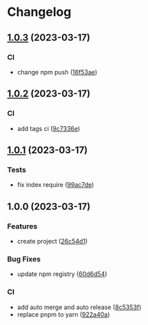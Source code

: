 # Changelog

## [1.0.3](https://github.com/kaishens-cn/snowflake/compare/v1.0.2...v1.0.3) (2023-03-17)


### CI

* change npm push ([16f53ae](https://github.com/kaishens-cn/snowflake/commit/16f53aeaa4f2609f08d1c0fbd768d8a7fbedcd93))

## [1.0.2](https://github.com/kaishens-cn/snowflake/compare/v1.0.1...v1.0.2) (2023-03-17)


### CI

* add tags ci ([9c7336e](https://github.com/kaishens-cn/snowflake/commit/9c7336e006a5896d2dd72edd8d66a0d2229f497b))

## [1.0.1](https://github.com/kaishens-cn/snowflake/compare/v1.0.0...v1.0.1) (2023-03-17)


### Tests

* fix index require ([99ac7de](https://github.com/kaishens-cn/snowflake/commit/99ac7de108c6e63d559ddca0d8ef62a2451fc1ab))

## 1.0.0 (2023-03-17)


### Features

* create project ([26c54d1](https://github.com/kaishens-cn/snowflake/commit/26c54d1f749909ff5a27863955b8718c5626ec5a))


### Bug Fixes

* update npm registry ([60d6d54](https://github.com/kaishens-cn/snowflake/commit/60d6d546bed8e4559649e3284256ec4f58df91d6))


### CI

* add auto merge and auto release ([8c5353f](https://github.com/kaishens-cn/snowflake/commit/8c5353fbbb4505fea437775fb14bc0a2b82de537))
* replace pnpm to yarn ([922a40a](https://github.com/kaishens-cn/snowflake/commit/922a40a2abfd26b4ba8809039bc2a9d75660d0de))
